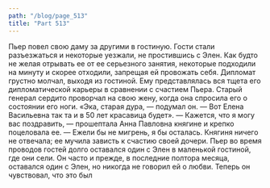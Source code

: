 ```yaml
---
path: "/blog/page_513"
title: "Part 513"
---
```


 Пьер повел свою даму за другими в гостиную. Гости стали разъезжаться и некоторые уезжали, не простившись с Элен. Как будто не желая отрывать ее от ее серьезного занятия, некоторые подходили на минуту и скорее отходили, запрещая ей провожать себя. Дипломат грустно молчал, выходя из гостиной. Ему представлялась вся тщета его дипломатической карьеры в сравнении с счастием Пьера. Старый генерал сердито проворчал на свою жену, когда она спросила его о состоянии его ноги. «Эка, старая дура, — подумал он. — Вот Елена Васильевна так та и в 50 лет красавица будет».
— Кажется, что я могу вас поздравить, — прошептала Анна Павловна княгине и крепко поцеловала ее. — Ежели бы не мигрень, я бы осталась.
Княгиня ничего не отвечала; ее мучила зависть к счастию своей дочери.
Пьер во время проводов гостей долго оставался один с Элен в маленькой гостиной, где они сели. Он часто и прежде, в последние полтора месяца, оставался один с Элен, но никогда не говорил ей о любви. Теперь он чувствовал, что это был
